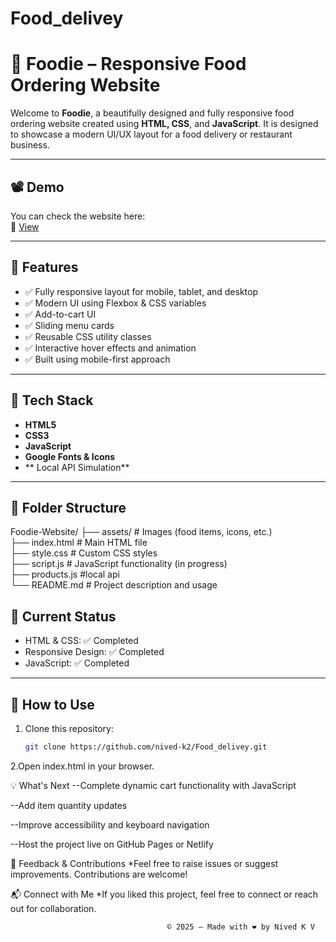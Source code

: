 # Food_delivey

# 🍔 Foodie – Responsive Food Ordering Website

Welcome to **Foodie**, a beautifully designed and fully responsive food ordering website created using **HTML, CSS**, and **JavaScript**. It is designed to showcase a modern UI/UX layout for a food delivery or restaurant business. 


---

## 📽️ Demo 

You can check the website here:  
🔗 [View](https://nived-k2.github.io/Food_delivery/)

---

## 🚀 Features

- ✅ Fully responsive layout for mobile, tablet, and desktop
- ✅ Modern UI using Flexbox & CSS variables
- ✅ Add-to-cart UI
- ✅ Sliding menu cards
- ✅ Reusable CSS utility classes
- ✅ Interactive hover effects and animation
- ✅ Built using mobile-first approach

---

## 🔧 Tech Stack

- **HTML5**
- **CSS3**
- **JavaScript**
- **Google Fonts & Icons**
- ** Local API Simulation**

---

## 📁 Folder Structure

Foodie-Website/
├── assets/ # Images (food items, icons, etc.)<br>
├── index.html # Main HTML file<br>
├── style.css # Custom CSS styles<br>
├── script.js # JavaScript functionality (in progress)<br>
├── products.js #local api  
└── README.md # Project description and usage<br>

## 📅 Current Status

- HTML & CSS: ✅ Completed  <br>
- Responsive Design: ✅ Completed  <br>
- JavaScript: ✅ Completed<br>

---

## 📌 How to Use

1. Clone this repository:
   ```bash
   git clone https://github.com/nived-k2/Food_delivey.git
2.Open index.html in your browser.

💡 What's Next
 --Complete dynamic cart functionality with JavaScript

 --Add item quantity updates

 --Improve accessibility and keyboard navigation

 --Host the project live on GitHub Pages or Netlify

🙌 Feedback & Contributions
*Feel free to raise issues or suggest improvements. Contributions are welcome!

📬 Connect with Me
*If you liked this project, feel free to connect or reach out for collaboration.

                                       © 2025 – Made with ❤️ by Nived K V
